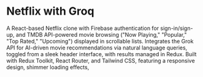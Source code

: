 # Netflix with Groq
A React-based Netflix clone with Firebase authentication for sign-in/sign-up, and TMDB API-powered movie 
browsing ("Now Playing," "Popular," "Top Rated," "Upcoming") displayed in scrollable lists. 
Integrates the Grok API for AI-driven movie recommendations via natural language queries, toggled from a sleek 
header interface, with results managed in Redux. 
Built with Redux Toolkit, React Router, and Tailwind CSS, featuring a responsive design, shimmer loading effects,